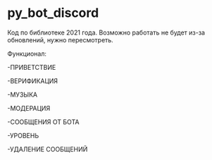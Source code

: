 # py_bot_discord
Код по библиотеке 2021 года. Возможно работать не будет из-за обновлений, нужно пересмотреть.



Функционал:

-ПРИВЕТСТВИЕ

-ВЕРИФИКАЦИЯ

-МУЗЫКА

-МОДЕРАЦИЯ

-СООБЩЕНИЯ ОТ БОТА

-УРОВЕНЬ

-УДАЛЕНИЕ СООБЩЕНИЙ

